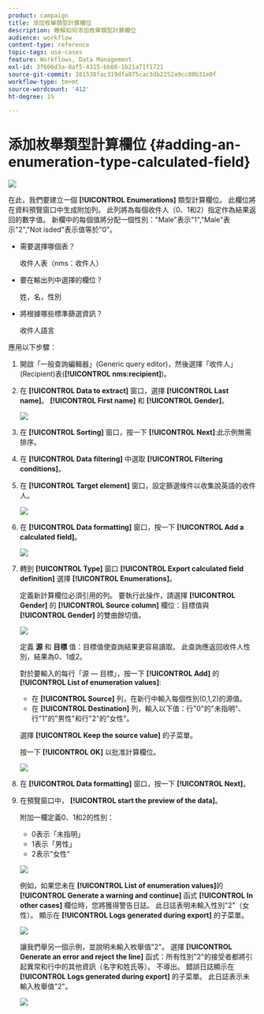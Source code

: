 ```yaml
---
product: campaign
title: 添加枚舉類型計算欄位
description: 瞭解如何添加枚舉類型計算欄位
audience: workflow
content-type: reference
topic-tags: use-cases
feature: Workflows, Data Management
exl-id: 3f606d3a-0af5-4315-bb08-1b21a71f1721
source-git-commit: 381538fac319dfa075cac3db2252a9cc80b31e0f
workflow-type: tm+mt
source-wordcount: '412'
ht-degree: 1%

---
```


# 添加枚舉類型計算欄位 {#adding-an-enumeration-type-calculated-field}

![](../../assets/v7-only.svg)

在此，我們要建立一個 **[!UICONTROL Enumerations]** 類型計算欄位。 此欄位將在資料預覽窗口中生成附加列。 此列將為每個收件人（0、1和2）指定作為結果返回的數字值。 新欄中的每個值將分配一個性別：&quot;Male&quot;表示&quot;1&quot;,&quot;Male&quot;表示&quot;2&quot;,&quot;Not isded&quot;表示值等於&quot;0&quot;。

* 需要選擇哪個表？

   收件人表（nms：收件人）

* 要在輸出列中選擇的欄位？

   姓，名，性別

* 將根據哪些標準篩選資訊？

   收件人語言

應用以下步驟：

1. 開啟「一般查詢編輯器」(Generic query editor)，然後選擇「收件人」(Recipient)表(**[!UICONTROL nms:recipient]**)。
1. 在 **[!UICONTROL Data to extract]** 窗口，選擇 **[!UICONTROL Last name]**。 **[!UICONTROL First name]** 和 **[!UICONTROL Gender]**。

   ![](assets/query_editor_nveau_73.png)

1. 在 **[!UICONTROL Sorting]** 窗口，按一下 **[!UICONTROL Next]**:此示例無需排序。
1. 在 **[!UICONTROL Data filtering]** 中選取 **[!UICONTROL Filtering conditions]**。
1. 在 **[!UICONTROL Target element]** 窗口，設定篩選條件以收集說英語的收件人。

   ![](assets/query_editor_nveau_74.png)

1. 在 **[!UICONTROL Data formatting]** 窗口，按一下 **[!UICONTROL Add a calculated field]**。

   ![](assets/query_editor_nveau_75.png)

1. 轉到 **[!UICONTROL Type]** 窗口 **[!UICONTROL Export calculated field definition]** 選擇 **[!UICONTROL Enumerations]**。

   定義新計算欄位必須引用的列。 要執行此操作，請選擇 **[!UICONTROL Gender]** 的 **[!UICONTROL Source column]** 欄位：目標值與 **[!UICONTROL Gender]** 的雙曲餘切值。

   ![](assets/query_editor_nveau_76.png)

   定義 **源** 和 **目標** 值：目標值使查詢結果更容易讀取。 此查詢應返回收件人性別，結果為0、1或2。

   對於要輸入的每行「源 — 目標」，按一下 **[!UICONTROL Add]** 的 **[!UICONTROL List of enumeration values]**:

   * 在 **[!UICONTROL Source]** 列，在新行中輸入每個性別(0,1,2)的源值。
   * 在 **[!UICONTROL Destination]** 列，輸入以下值：行&quot;0&quot;的&quot;未指明&quot;、行&quot;1&quot;的&quot;男性&quot;和行&quot;2&quot;的&quot;女性&quot;。

   選擇 **[!UICONTROL Keep the source value]** 的子菜單。

   按一下 **[!UICONTROL OK]** 以批准計算欄位。

   ![](assets/query_editor_nveau_77.png)

1. 在 **[!UICONTROL Data formatting]** 窗口，按一下 **[!UICONTROL Next]**。
1. 在預覽窗口中， **[!UICONTROL start the preview of the data]**。

   附加一欄定義0、1和2的性別：

   * 0表示「未指明」
   * 1表示「男性」
   * 2表示&quot;女性&quot;

   ![](assets/query_editor_nveau_78.png)

   例如，如果您未在 **[!UICONTROL List of enumeration values]**&#x200B;的 **[!UICONTROL Generate a warning and continue]** 函式 **[!UICONTROL In other cases]** 欄位時，您將獲得警告日誌。 此日誌表明未輸入性別&quot;2&quot;（女性）。 顯示在 **[!UICONTROL Logs generated during export]** 的子菜單。

   ![](assets/query_editor_nveau_79.png)

   讓我們舉另一個示例，並說明未輸入枚舉值&quot;2&quot;。 選擇 **[!UICONTROL Generate an error and reject the line]** 函式：所有性別&quot;2&quot;的接受者都將引起異常和行中的其他資訊（名字和姓氏等）。 不導出。 錯誤日誌顯示在 **[!UICONTROL Logs generated during export]** 的子菜單。 此日誌表示未輸入枚舉值&quot;2&quot;。

   ![](assets/query_editor_nveau_80.png)
